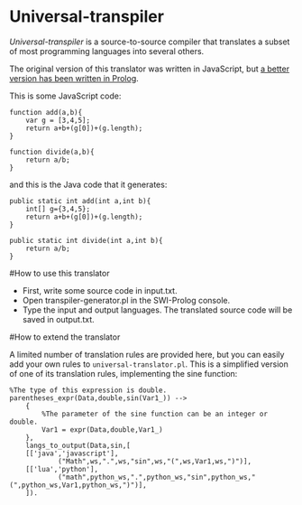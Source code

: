 # Universal-transpiler

*Universal-transpiler* is a source-to-source compiler that translates a subset of most programming languages into several others.

The original version of this translator was written in JavaScript, but [a better version has been written in Prolog](transpiler-generator.pl).

This is some JavaScript code:

	function add(a,b){
		var g = [3,4,5];
		return a+b+(g[0])+(g.length);
	} 

	function divide(a,b){
		return a/b;
	}

and this is the Java code that it generates:

	public static int add(int a,int b){
		int[] g={3,4,5};
		return a+b+(g[0])+(g.length);
	} 
	 
	public static int divide(int a,int b){
		return a/b;
	}

#How to use this translator
* First, write some source code in input.txt. 
* Open transpiler-generator.pl in the SWI-Prolog console.
* Type the input and output languages. The translated source code will be saved in output.txt.

#How to extend the translator

A limited number of translation rules are provided here, but you can easily add your own rules to `universal-translator.pl`.
This is a simplified version of one of its translation rules, implementing the sine function:

	%The type of this expression is double.
	parentheses_expr(Data,double,sin(Var1_)) -->
        {
			%The parameter of the sine function can be an integer or double.
			Var1 = expr(Data,double,Var1_)
		},
        langs_to_output(Data,sin,[
        [['java','javascript'],
                ("Math",ws,".",ws,"sin",ws,"(",ws,Var1,ws,")")],
        [['lua','python'],
                ("math",python_ws,".",python_ws,"sin",python_ws,"(",python_ws,Var1,python_ws,")")],
        ]).
